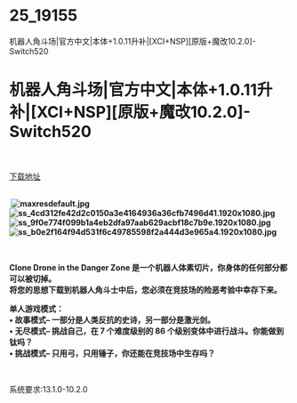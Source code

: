 # 25_19155
机器人角斗场|官方中文|本体+1.0.11升补|[XCI+NSP][原版+魔改10.2.0]-Switch520
# 机器人角斗场|官方中文|本体+1.0.11升补|[XCI+NSP][原版+魔改10.2.0]-Switch520
 <br/></br>
[下载地址](https://www.switch520.cc/article/19155 "下载地址")
<br/></br>

<p><strong>&nbsp;<img title="maxresdefault.jpg" src="https://www.switch520.cc/muke_img/2021_06_24_45fb43ded055e.jpg" alt="maxresdefault.jpg"></strong><br>
<strong><img title="ss_4cd312fe42d2c0150a3e4164936a36cfb7496d41.1920x1080.jpg" src="https://www.switch520.cc/muke_img/2021_06_24_73ae4eff52890.jpg" alt="ss_4cd312fe42d2c0150a3e4164936a36cfb7496d41.1920x1080.jpg"></strong><br>
<strong><img title="ss_9f0e774f099b1a4eb2dfa97aab629acbf18c7b9e.1920x1080.jpg" src="https://www.switch520.cc/muke_img/2021_06_24_5d761decec353.jpg" alt="ss_9f0e774f099b1a4eb2dfa97aab629acbf18c7b9e.1920x1080.jpg"></strong><br>
<strong><img title="ss_b0e2f164f94d531f6c49785598f2a444d3e965a4.1920x1080.jpg" src="https://www.switch520.cc/muke_img/2021_06_24_b7a7ea3cef91a.jpg" alt="ss_b0e2f164f94d531f6c49785598f2a444d3e965a4.1920x1080.jpg"></strong></p>
<p>&nbsp;</p>
<p><strong>Clone Drone in the Danger Zone 是一个机器人体素切片，你身体的任何部分都可以被切掉。</strong><br>
<strong>将您的思想下载到机器人角斗士中后，您必须在竞技场的险恶考验中幸存下来。</strong></p>
<p><strong>单人游戏模式：</strong><br>
<strong>• 故事模式– 一部分是人类反抗的史诗，另一部分是激光剑。</strong><br>
<strong>• 无尽模式– 挑战自己，在 7 个难度级别的 86 个级别变体中进行战斗。你能做到钛吗？</strong><br>
<strong>• 挑战模式– 只用弓，只用锤子，你还能在竞技场中生存吗？</strong></p>
<p>&nbsp;</p>
<p>系统要求:13.1.0-10.2.0</p>



